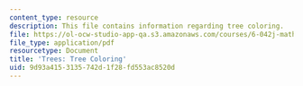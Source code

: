 ```yaml
---
content_type: resource
description: This file contains information regarding tree coloring.
file: https://ol-ocw-studio-app-qa.s3.amazonaws.com/courses/6-042j-mathematics-for-computer-science-spring-2015/9d93a4153135742d1f28fd553ac8520d_MIT6_042JS15_treescoloring.pdf
file_type: application/pdf
resourcetype: Document
title: 'Trees: Tree Coloring'
uid: 9d93a415-3135-742d-1f28-fd553ac8520d
---
```

